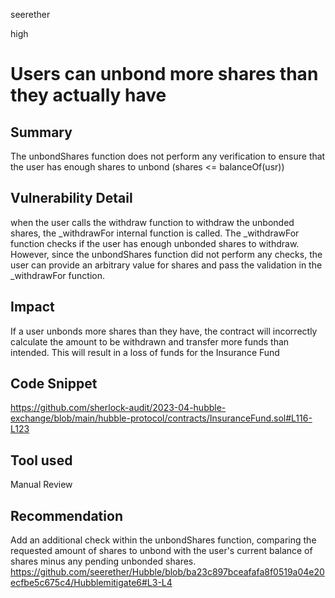seerether

high

# Users can unbond more shares than they actually have

## Summary
The unbondShares  function does not  perform any verification  to ensure that the user has enough shares to unbond (shares <= balanceOf(usr)) 
## Vulnerability Detail
when the user calls the withdraw function to withdraw the unbonded shares, the _withdrawFor internal function is called.
The _withdrawFor function checks if the user has enough unbonded shares to withdraw. However, since the unbondShares function did not perform any checks, the user can provide an arbitrary value for shares and pass the validation in the _withdrawFor function.
## Impact
If a user unbonds more shares than they have, the contract will incorrectly calculate the amount to be withdrawn and transfer more funds than intended. This will result in a loss of funds for the Insurance Fund
## Code Snippet
https://github.com/sherlock-audit/2023-04-hubble-exchange/blob/main/hubble-protocol/contracts/InsuranceFund.sol#L116-L123
## Tool used

Manual Review

## Recommendation 
Add an additional check within the unbondShares function, comparing the requested amount of shares to unbond with the user's current balance of shares minus any pending unbonded shares.
https://github.com/seerether/Hubble/blob/ba23c897bceafafa8f0519a04e20ecfbe5c675c4/Hubblemitigate6#L3-L4

